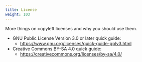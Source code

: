 ```yaml
---
title: License
weight: 103
---
```


More things on copyleft licenses and why you should use them.

+ GNU Public License Version 3.0 or later quick guide:
  + https://www.gnu.org/licenses/quick-guide-gplv3.html
+ Creative Commons BY-SA 4.0 quick guide:
  + https://creativecommons.org/licenses/by-sa/4.0/